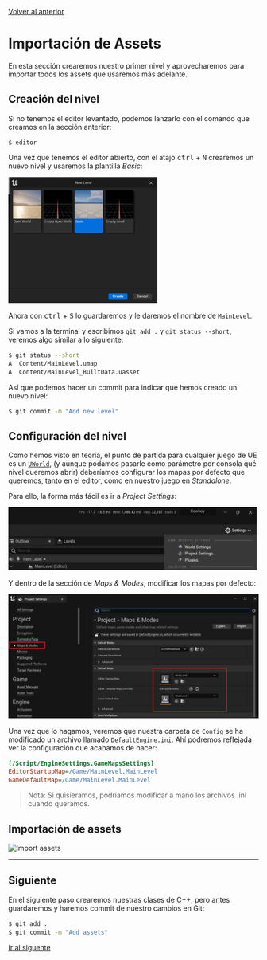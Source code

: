 [Volver al anterior](01_project_creation.md)

# Importación de Assets

En esta sección crearemos nuestro primer nivel y aprovecharemos para importar todos los assets que usaremos más adelante.

## Creación del nivel

Si no tenemos el editor levantado, podemos lanzarlo con el comando que creamos en la sección anterior:

```
$ editor
```

Una vez que tenemos el editor abierto, con el atajo <kbd>ctrl</kbd> + <kbd>N</kbd> crearemos un nuevo nivel y usaremos la plantilla _Basic_:

<img src="images/02_assets_import/new_level.jpg" width=300 />

Ahora con <kbd>ctrl</kbd> + <kbd>S</kbd> lo guardaremos y le daremos el nombre de `MainLevel`.

Si vamos a la terminal y escribimos `git add .` y `git status --short`, veremos algo similar a lo siguiente:


```sh
$ git status --short
A  Content/MainLevel.umap
A  Content/MainLevel_BuiltData.uasset
```

Así que podemos hacer un commit para indicar que hemos creado un nuevo nivel:

```sh
$ git commit -m "Add new level"
```

## Configuración del nivel

Como hemos visto en teoría, el punto de partida para cualquier juego de UE es un [`UWorld`](https://docs.unrealengine.com/5.0/en-US/API/Runtime/Engine/Engine/UWorld/), (y aunque podamos pasarle como parámetro por consola qué nivel queremos abrir) deberíamos configurar los mapas por defecto que queremos, tanto en el editor, como en nuestro juego en _Standalone_.

Para ello, la forma más fácil es ir a _Project Settings_:

<img src="images/02_assets_import/project_settings.jpg" width=500 />

Y dentro de la sección de _Maps & Modes_, modificar los mapas por defecto:

![Maps and modes](images/02_assets_import/maps_and_modes.jpg)

Una vez que lo hagamos, veremos que nuestra carpeta de `Config` se ha modificado un archivo llamado `DefaultEngine.ini`. Ahí podremos reflejada ver la configuración que acabamos de hacer:

```ini
[/Script/EngineSettings.GameMapsSettings]
EditorStartupMap=/Game/MainLevel.MainLevel
GameDefaultMap=/Game/MainLevel.MainLevel
```

> Nota: Si quisieramos, podriamos modificar a mano los archivos .ini cuando queramos.

## Importación de assets

![Import assets](images/02_assets_import/import_assets.gif)

---

## Siguiente

En el siguiente paso crearemos nuestras clases de C++, pero antes guardaremos y haremos commit de nuestro cambios en Git:

```sh
$ git add .
$ git commit -m "Add assets"
```

[Ir al siguente](03_main_classes.md)
